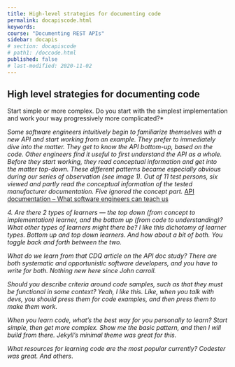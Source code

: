 ```yaml
---
title: High-level strategies for documenting code
permalink: docapiscode.html
keywords:
course: "Documenting REST APIs"
sidebar: docapis
# section: docapiscode
# path1: /doccode.html
published: false
# last-modified: 2020-11-02
---
```


## High level strategies for documenting code

Start simple or more complex. Do you start with the simplest implementation and work your way progressively more complicated?*

*Some software engineers intuitively begin to familiarize themselves with a new API and start working from an example. They prefer to immediately dive into the matter. They get to know the API bottom-up, based on the code. Other engineers find it useful to first understand the API as a whole. Before they start working, they read conceptual information and get into the matter top-down. These different patterns became especially obvious during our series of observation (see image 1). Out of 11 test persons, six viewed and partly read the conceptual information of the tested manufacturer documentation. Five ignored the concept part.* [API documentation – What software engineers can teach us](https://www.parson-europe.com/en/blog/440-api-documentation.html)

*4. Are there 2 types of learners — the top down (from concept to implementation) learner, and the bottom up (from code to understanding)? What other types of learners might there be? I like this dichotomy of learner types. Bottom up and top down learners. And how about a bit of both. You toggle back and forth between the two.*

 *What do we learn from that CDQ article on the API doc study? There are both systematic and opportunistic software developers, and you have to write for both. Nothing new here since John carroll.*

*Should you describe criteria around code samples, such as that they must be functional in some context? Yeah, I like this. Like, when you talk with devs, you should press them for code examples, and then press them to make them work.*

*When you learn code, what’s the best way for you personally to learn? Start simple, then get more complex. Show me the basic pattern, and then I will build from there. Jekyll’s minimal theme was great for this.*

*What resources for learning code are the most popular currently? Codester was great. And others*.
